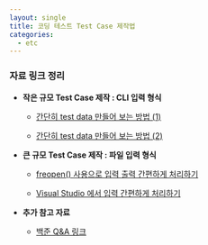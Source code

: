 ```yaml
---
layout: single
title: 코딩 테스트 Test Case 제작법 
categories:
  - etc
---
```

### 자료 링크 정리
* __작은 규모 Test Case 제작 : CLI 입력 형식__
  * [간단히 test data 만들어 보는 방법 (1)](https://gooddaytocode.blogspot.com/search/label/%5B093%5D%20%EA%B0%84%EB%8B%A8%ED%9E%88%20test%20data%20%EB%A7%8C%EB%93%A4%EC%96%B4%20%EB%B3%B4%EB%8A%94%20%EB%B0%A9%EB%B2%95%20%281%29#google_vignette)
  
  * [간단히 test data 만들어 보는 방법 (2)](https://gooddaytocode.blogspot.com/search/label/%5B117%5D%20%EA%B0%84%EB%8B%A8%ED%9E%88%20test%20data%20%EB%A7%8C%EB%93%A4%EC%96%B4%20%EB%B3%B4%EB%8A%94%20%EB%B0%A9%EB%B2%95%20%282%29)
  
  
* __큰 규모 Test Case 제작 : 파일 입력 형식__
  * [freopen() 사용으로 입력 출력 간편하게 처리하기](https://gooddaytocode.blogspot.com/2016/04/freopen.html)
    
  * [Visual Studio 에서 입력 간편하게 처리하기](https://gooddaytocode.blogspot.com/2016/06/visual-studio.html)


* __추가 참고 자료__
  * [백준 Q&A 링크](https://www.acmicpc.net/board/view/23205)
